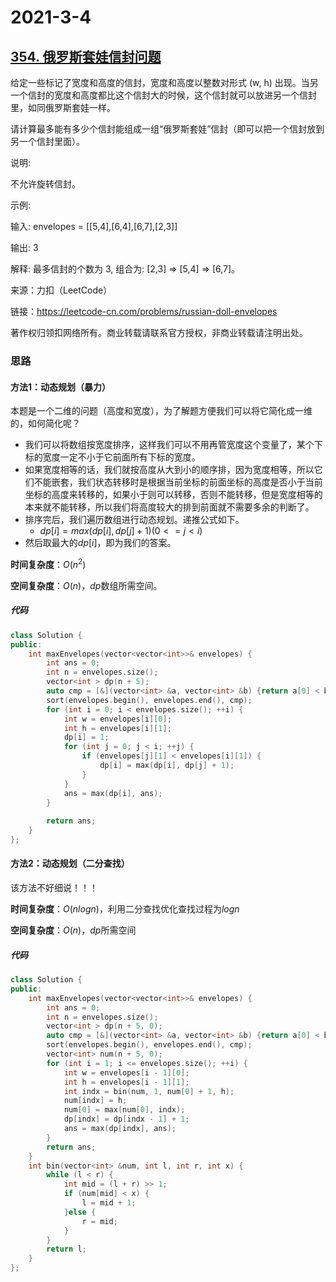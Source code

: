 # 2021-3-4

## [354. 俄罗斯套娃信封问题](https://leetcode-cn.com/problems/russian-doll-envelopes/)

给定一些标记了宽度和高度的信封，宽度和高度以整数对形式 (w, h) 出现。当另一个信封的宽度和高度都比这个信封大的时候，这个信封就可以放进另一个信封里，如同俄罗斯套娃一样。

请计算最多能有多少个信封能组成一组“俄罗斯套娃”信封（即可以把一个信封放到另一个信封里面）。

说明:

不允许旋转信封。

示例:

输入: envelopes = [[5,4],[6,4],[6,7],[2,3]]

输出: 3 

解释: 最多信封的个数为 3, 组合为: [2,3] => [5,4] => [6,7]。

来源：力扣（LeetCode）

链接：https://leetcode-cn.com/problems/russian-doll-envelopes

著作权归领扣网络所有。商业转载请联系官方授权，非商业转载请注明出处。

### 思路

#### 方法1：动态规划（暴力）

本题是一个二维的问题（高度和宽度），为了解题方便我们可以将它简化成一维的，如何简化呢？

- 我们可以将数组按宽度排序，这样我们可以不用再管宽度这个变量了，某个下标的宽度一定不小于它前面所有下标的宽度。
- 如果宽度相等的话，我们就按高度从大到小的顺序排，因为宽度相等，所以它们不能嵌套，我们状态转移时是根据当前坐标的前面坐标的高度是否小于当前坐标的高度来转移的，如果小于则可以转移，否则不能转移，但是宽度相等的本来就不能转移，所以我们将高度较大的排到前面就不需要多余的判断了。
- 排序完后，我们遍历数组进行动态规划。递推公式如下。
  - $dp[i] = max(dp[i],dp[j] + 1) (0<= j < i)$
- 然后取最大的$dp[i]$，即为我们的答案。

**时间复杂度**：$O(n^2)$

**空间复杂度**：$O(n)$，$dp$数组所需空间。

##### 代码

```cpp
class Solution {
public:
    int maxEnvelopes(vector<vector<int>>& envelopes) {
        int ans = 0;
        int n = envelopes.size();
        vector<int > dp(n + 5);
        auto cmp = [&](vector<int> &a, vector<int> &b) {return a[0] < b[0] || (a[0] == b[0] && a[1] > b[1]);};
        sort(envelopes.begin(), envelopes.end(), cmp);
        for (int i = 0; i < envelopes.size(); ++i) {
            int w = envelopes[i][0];
            int h = envelopes[i][1];
            dp[i] = 1;
            for (int j = 0; j < i; ++j) {
                if (envelopes[j][1] < envelopes[i][1]) {
                    dp[i] = max(dp[i], dp[j] + 1);
                }
            }
            ans = max(dp[i], ans);
        }
        
        return ans;
    }
};
```



#### 方法2：动态规划（二分查找）

该方法不好细说！！！



**时间复杂度**：$O(nlogn)$，利用二分查找优化查找过程为$logn$

**空间复杂度**：$O(n)$，$dp$所需空间

##### 代码

```cpp
class Solution {
public:
    int maxEnvelopes(vector<vector<int>>& envelopes) {
        int ans = 0;
        int n = envelopes.size();
        vector<int > dp(n + 5, 0);
        auto cmp = [&](vector<int> &a, vector<int> &b) {return a[0] < b[0] || (a[0] == b[0] && a[1] > b[1]);};
        sort(envelopes.begin(), envelopes.end(), cmp);
        vector<int> num(n + 5, 0);
        for (int i = 1; i <= envelopes.size(); ++i) {
            int w = envelopes[i - 1][0];
            int h = envelopes[i - 1][1];
            int indx = bin(num, 1, num[0] + 1, h);
            num[indx] = h;
            num[0] = max(num[0], indx);
            dp[indx] = dp[indx - 1] + 1;
            ans = max(dp[indx], ans);
        }
        return ans;
    }
    int bin(vector<int> &num, int l, int r, int x) {
        while (l < r) {
            int mid = (l + r) >> 1;
            if (num[mid] < x) {
                l = mid + 1;
            }else {
                r = mid;
            }
        }
        return l;
    }
};
```


